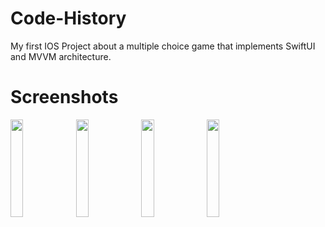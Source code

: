 # Code-History
My first IOS Project about a multiple choice game that implements SwiftUI and MVVM architecture.

# Screenshots
<p></p>
<img src="https://github.com/laetuz/Code-History/assets/100233549/9c1bfc95-9e23-473b-81dd-bf4785592a03" width="20%">
<img src="https://github.com/laetuz/Code-History/assets/100233549/ba70eae6-4679-4dcd-a2c1-30c2f9032e64" width="20%">
<img src="https://github.com/laetuz/Code-History/assets/100233549/c23b5374-2b46-44a9-ba29-450c8dd41850" width="20%">
<img src="https://github.com/laetuz/Code-History/assets/100233549/d0d27f1b-5118-4a0f-bac7-0a7a15ff24a6" width="20%">
